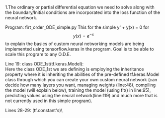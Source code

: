1.The ordinary or partial differential equation we need to solve along with the boundary/Initial conditions are incorporated into the loss function of the neural network.

Program: firt_order_ODE_simple.py
This for the simple y' + y(x) = 0 for $$y(x) = e^{-x}$$ to explain the basics of custom neural networking models are being implemented using tensorflow.keras in the program.
Goal is to be able to scale this program to any O.D.E.

Line 19: class ODE_1st(tf.keras.Model):\
Here the class ODE_1st we are defining is employing the inheritance property where it is inheriting the abilities of the pre-defined tf.keras.Model class through which you can create your own custom neural network (can decide how many layers you want, managing weights (line:48), compiling the model (will explain below), training the model (using fit() in line:95), predicting values using the neural network(line:119) and much more that is not currently used in this simple program).

Lines 28-29: (tf.constant's)\

